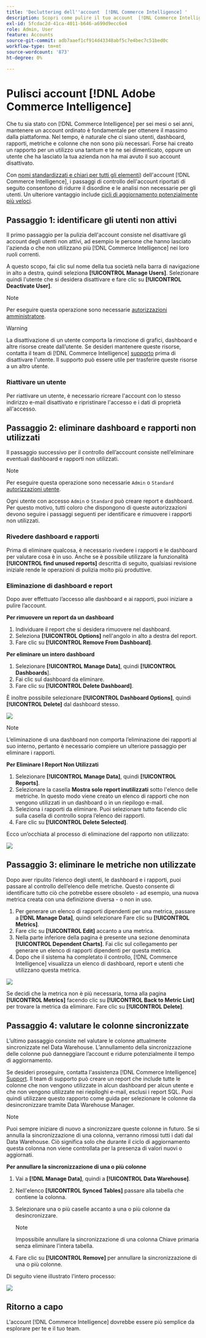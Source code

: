 ```yaml
---
title: 'Decluttering dell''account  [!DNL Commerce Intelligence] '
description: Scopri come pulire il tuo account  [!DNL Commerce Intelligence] .
exl-id: 5fcdac2d-41ca-4011-b646-a699d9ecc6e4
role: Admin, User
feature: Accounts
source-git-commit: adb7aaef1cf914d43348abf5c7e4bec7c51bed0c
workflow-type: tm+mt
source-wordcount: '873'
ht-degree: 0%

---
```


# Pulisci account [!DNL Adobe Commerce Intelligence]

Che tu sia stato con [!DNL Commerce Intelligence] per sei mesi o sei anni, mantenere un account ordinato è fondamentale per ottenere il massimo dalla piattaforma. Nel tempo, è naturale che ci siano utenti, dashboard, rapporti, metriche e colonne che non sono più necessari. Forse hai creato un rapporto per un utilizzo una tantum e te ne sei dimenticato, oppure un utente che ha lasciato la tua azienda non ha mai avuto il suo account disattivato.

Con [nomi standardizzati e chiari per tutti gli elementi](../best-practices/naming-elements.md)) dell&#39;account [!DNL Commerce Intelligence], i passaggi di controllo dell&#39;account riportati di seguito consentono di ridurre il disordine e le analisi non necessarie per gli utenti. Un ulteriore vantaggio include [cicli di aggiornamento potenzialmente più veloci](../best-practices/reduce-update-cycle-time.md).

## Passaggio 1: identificare gli utenti non attivi

Il primo passaggio per la pulizia dell&#39;account consiste nel disattivare gli account degli utenti non attivi, ad esempio le persone che hanno lasciato l&#39;azienda o che non utilizzano più [!DNL Commerce Intelligence] nei loro ruoli correnti.

A questo scopo, fai clic sul nome della tua società nella barra di navigazione in alto a destra, quindi seleziona **[!UICONTROL Manage Users]**. Selezionare quindi l&#39;utente che si desidera disattivare e fare clic su **[!UICONTROL Deactivate User]**.

>[!NOTE]
>
>Per eseguire questa operazione sono necessarie [autorizzazioni amministratore](../administrator/user-management/user-management.md).

>[!WARNING]
>
>La disattivazione di un utente comporta la rimozione di grafici, dashboard e altre risorse create dall’utente. Se desideri mantenere queste risorse, contatta il team di [!DNL Commerce Intelligence] [supporto](../guide-overview.md#Submitting-a-Support-Ticket) prima di disattivare l&#39;utente. Il supporto può essere utile per trasferire queste risorse a un altro utente.

### Riattivare un utente

Per riattivare un utente, è necessario ricreare l&#39;account con lo stesso indirizzo e-mail disattivato e ripristinare l&#39;accesso e i dati di proprietà all&#39;accesso.

## Passaggio 2: eliminare dashboard e rapporti non utilizzati

Il passaggio successivo per il controllo dell’account consiste nell’eliminare eventuali dashboard e rapporti non utilizzati.

>[!NOTE]
>
>Per eseguire questa operazione sono necessarie `Admin` o `Standard` [autorizzazioni utente](../administrator/user-management/user-management.md).

Ogni utente con accesso `Admin` o `Standard` può creare report e dashboard. Per questo motivo, tutti coloro che dispongono di queste autorizzazioni devono seguire i passaggi seguenti per identificare e rimuovere i rapporti non utilizzati.

### Rivedere dashboard e rapporti

Prima di eliminare qualcosa, è necessario rivedere i rapporti e le dashboard per valutare cosa è in uso. Anche se è possibile utilizzare la funzionalità **[!UICONTROL find unused reports]** descritta di seguito, qualsiasi revisione iniziale rende le operazioni di pulizia molto più produttive.

### Eliminazione di dashboard e report

Dopo aver effettuato l’accesso alle dashboard e ai rapporti, puoi iniziare a pulire l’account.

**Per rimuovere un report da un dashboard**

1. Individuare il report che si desidera rimuovere nel dashboard.
1. Seleziona **[!UICONTROL Options]** nell&#39;angolo in alto a destra del report.
1. Fare clic su **[!UICONTROL Remove From Dashboard]**.

**Per eliminare un intero dashboard**

1. Selezionare **[!UICONTROL Manage Data]**, quindi **[!UICONTROL Dashboards**].
1. Fai clic sul dashboard da eliminare.
1. Fare clic su **[!UICONTROL Delete Dashboard]**.

È inoltre possibile selezionare **[!UICONTROL Dashboard Options]**, quindi **[!UICONTROL Delete]** dal dashboard stesso.

![](../../mbi/assets/Delete_from_dashboard.png)

>[!NOTE]
>
>L’eliminazione di una dashboard non comporta l’eliminazione dei rapporti al suo interno, pertanto è necessario compiere un ulteriore passaggio per eliminare i rapporti.

**Per Eliminare I Report Non Utilizzati**

1. Selezionare **[!UICONTROL Manage Data]**, quindi **[!UICONTROL Reports]**.
1. Selezionare la casella **Mostra solo report inutilizzati** sotto l&#39;elenco delle metriche. In questo modo viene creato un elenco di rapporti che non vengono utilizzati in un dashboard o in un riepilogo e-mail.
1. Seleziona i rapporti da eliminare. Puoi selezionare tutto facendo clic sulla casella di controllo sopra l’elenco dei rapporti.
1. Fare clic su **[!UICONTROL Delete Selected]**.

Ecco un’occhiata al processo di eliminazione del rapporto non utilizzato:

![](../../mbi/assets/unused_reports.png)

## Passaggio 3: eliminare le metriche non utilizzate

Dopo aver ripulito l’elenco degli utenti, le dashboard e i rapporti, puoi passare al controllo dell’elenco delle metriche. Questo consente di identificare tutto ciò che potrebbe essere obsoleto - ad esempio, una nuova metrica creata con una definizione diversa - o non in uso.

1. Per generare un elenco di rapporti dipendenti per una metrica, passare a **[!DNL Manage Data]**, quindi selezionare Fare clic su **[!UICONTROL Metrics]**.
1. Fare clic su **[!UICONTROL Edit]** accanto a una metrica.
1. Nella parte inferiore della pagina è presente una sezione denominata **[!UICONTROL Dependent Charts]**. Fai clic sul collegamento per generare un elenco di rapporti dipendenti per questa metrica.
1. Dopo che il sistema ha completato il controllo, [!DNL Commerce Intelligence] visualizza un elenco di dashboard, report e utenti che utilizzano questa metrica.

![](../../mbi/assets/report_dependecies.png)

Se decidi che la metrica non è più necessaria, torna alla pagina **[!UICONTROL Metrics]** facendo clic su **[!UICONTROL Back to Metric List]** per trovare la metrica da eliminare. Fare clic su **[!UICONTROL Delete]**.

## Passaggio 4: valutare le colonne sincronizzate

L’ultimo passaggio consiste nel valutare le colonne attualmente sincronizzate nel Data Warehouse. L’annullamento della sincronizzazione delle colonne può danneggiare l’account e ridurre potenzialmente il tempo di aggiornamento.

Se desideri proseguire, contatta l&#39;assistenza [!DNL Commerce Intelligence] [Support](../guide-overview.md#Submitting-a-Support-Ticket). Il team di supporto può creare un report che include tutte le colonne che non vengono utilizzate in alcun dashboard per alcun utente e che non vengono utilizzate nei riepiloghi e-mail, esclusi i report SQL. Puoi quindi utilizzare questo rapporto come guida per selezionare le colonne da desincronizzare tramite Data Warehouse Manager.

>[!NOTE]
>
>Puoi sempre iniziare di nuovo a sincronizzare queste colonne in futuro. Se si annulla la sincronizzazione di una colonna, verranno rimossi tutti i dati dal Data Warehouse. Ciò significa solo che durante il ciclo di aggiornamento questa colonna non viene controllata per la presenza di valori nuovi o aggiornati.

**Per annullare la sincronizzazione di una o più colonne**

1. Vai a **[!DNL Manage Data]**, quindi a **[!UICONTROL Data Warehouse]**.
1. Nell&#39;elenco **[!UICONTROL Synced Tables]** passare alla tabella che contiene la colonna.
1. Selezionare una o più caselle accanto a una o più colonne da desincronizzare.
   >[!NOTE]
   >
   >Impossibile annullare la sincronizzazione di una colonna Chiave primaria senza eliminare l&#39;intera tabella.

1. Fare clic su **[!UICONTROL Remove]** per annullare la sincronizzazione di una o più colonne.

Di seguito viene illustrato l&#39;intero processo:

![](../../mbi/assets/drop_column.png)

## Ritorno a capo

L&#39;account [!DNL Commerce Intelligence] dovrebbe essere più semplice da esplorare per te e il tuo team.

